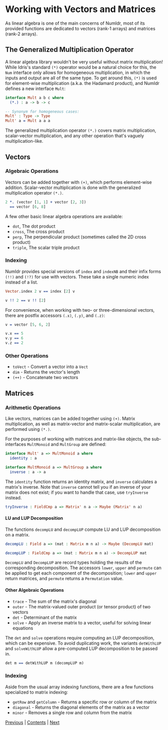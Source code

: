 # Working with Vectors and Matrices

As linear algebra is one of the main concerns of NumIdr, most of its provided functions are dedicated to vectors (rank-1 arrays) and matrices (rank-2 arrays).

## The Generalized Multiplication Operator

A linear algebra library wouldn't be very useful without matrix multiplication! While Idris's standard `(*)` operator would be a natural choice for this, the `Num` interface only allows for homogeneous multiplication, in which the inputs and output are all of the same type. To get around this, `(*)` is used for element-wise multiplication (a.k.a. the Hadamard product), and NumIdr defines a new interface `Mult`:

```idris
interface Mult a b c where
  (*.) : a -> b -> c

-- Synonym for homogeneous cases:
Mult' : Type -> Type
Mult' a = Mult a a a
```

The generalized multiplication operator `(*.)` covers matrix multiplication, scalar-vector multiplication, and any other operation that's vaguely multiplication-like.

## Vectors

### Algebraic Operations

Vectors can be added together with `(+)`, which performs element-wise addition. Scalar-vector multiplication is done with the generalized multiplication operator `(*.)`.

```idris
2 *. (vector [1, 1] + vector [2, 3])
  == vector [6, 8]
```

A few other basic linear algebra operations are available:

- `dot`, The dot product
- `cross`, The cross product
- `perp`, The perpendicular product (sometimes called the 2D cross product)
- `triple`, The scalar triple product

### Indexing

NumIdr provides special versions of `index` and `indexNB` and their infix forms `(!!)` and `(!?)` for use with vectors. These take a single numeric index instead of a list.

```idris
Vector.index 2 v == index [2] v

v !! 2 == v !! [2]
```

For convenience, when working with two- or three-dimensional vectors, there are postfix accessors `(.x)`, `(.y)`, and `(.z)`:

```idris
v = vector [5, 6, 2]

v.x == 5
v.y == 6
v.z == 2
```

### Other Operations

- `toVect` - Convert a vector into a `Vect`
- `dim` - Returns the vector's length
- `(++)` - Concatenate two vectors

## Matrices

### Arithmetic Operations

Like vectors, matrices can be added together using `(+)`. Matrix multiplication, as well as matrix-vector and matrix-scalar multiplication, are performed using `(*.)`.

For the purposes of working with matrices and matrix-like objects, the sub-interfaces `MultMonoid` and `MultGroup` are defined:

```idris
interface Mult' a => MultMonoid a where
  identity : a

interface MultMonoid a => MultGroup a where
  inverse : a -> a
```

The `identity` function returns an identity matrix, and `inverse` calculates a matrix's inverse. Note that `inverse` cannot tell you if an inverse of your matrix does not exist; if you want to handle that case, use `tryInverse` instead.

```idris
tryInverse : FieldCmp a => Matrix' n a -> Maybe (Matrix' n a)
```

#### LU and LUP Decomposition

The functions `decompLU` and `decompLUP` compute LU and LUP decomposition on a matrix.

```idris
decompLU : Field a => (mat : Matrix m n a) -> Maybe (DecompLU mat)

decompLUP : FieldCmp a => (mat : Matrix m n a) -> DecompLUP mat
```

`DecompLU` and `DecompLUP` are record types holding the results of the corresponding decomposition. The accessors `lower`, `upper` and `permute` can be applied to get each component of the decomposition; `lower` and `upper` return matrices, and `permute` returns a `Permutation` value.

#### Other Algebraic Operations

- `trace` - The sum of the matrix's diagonal
- `outer` - The matrix-valued outer product (or tensor product) of two vectors
- `det` - Determinant of the matrix
- `solve` - Apply an inverse matrix to a vector, useful for solving linear equations

The `det` and `solve` operations require computing an LUP decomposition, which can be expensive. To avoid duplicating work, the variants `detWithLUP` and `solveWithLUP` allow a pre-computed LUP decomposition to be passed in.

```idris
det m == detWithLUP m (decompLUP m)
```

### Indexing

Aside from the usual array indexing functions, there are a few functions specialized to matrix indexing:

- `getRow` and `getColumn` - Returns a specific row or column of the matrix
- `diagonal` - Returns the diagonal elements of the matrix as a vector
- `minor` - Removes a single row and column from the matrix

[Previous](Operations.md) | [Contents](Intro.md) | [Next](Transforms.md)

